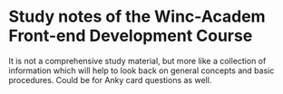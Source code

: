 # Study notes of the Winc-Academ Front-end Development Course
It is not a comprehensive study material, but more like a collection of information
which will help to look back on general concepts and basic procedures. 
Could be for Anky card questions as well.
